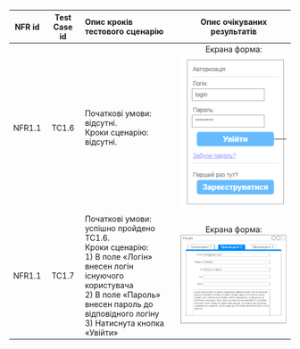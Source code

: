 |NFR id|Test Case id|Опис кроків тестового сценарію|Опис очікуваних результатів|
|:-:|:-:|:-|:-:|
|NFR1.1|TC1.6|Початкові умови: відсутні. <br> Кроки сценарію: відсутні.|Екрана форма: <br> ![](lr81.png)
|NFR1.1|TC1.7|Початкові умови: успішно пройдено TC1.6. <br> Кроки сценарію: <br> 1) В поле «Логін» внесен логін існуючого користувача <br> 2) В поле «Пароль» внесен пароль до відповідного логіну <br> 3) Натиснута кнопка «Увійти»|Екрана форма: <br> ![](lr82.png)
